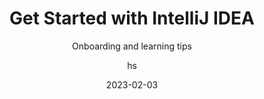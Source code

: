 ---
label: 30
date: 2023-02-03
title: Get Started with IntelliJ IDEA
technologies: []
topics: [gettingstarted]
author: hs
subtitle: Onboarding and learning tips
thumbnail: ./thumbnail.png
cardThumbnail: ./card.png
playlistItems:
    - /tips/alt-enter/



---
